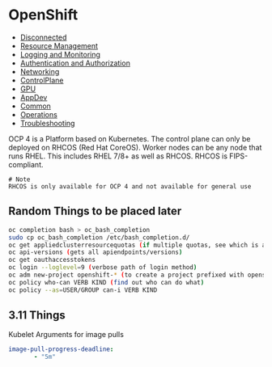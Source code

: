 # OpenShift

* [Disconnected](Disconnected)
* [Resource Management](ResourceManagement)
* [Logging and Monitoring](Logging-Monitoring)
* [Authentication and Authorization](Authentication-Authorization)
* [Networking](Networking)
* [ControlPlane](ControlPlane)
* [GPU](GPU)
* [AppDev](AppDev)
* [Common](Common)
* [Operations](Operations)
* [Troubleshooting](Troubleshooting)

OCP 4 is a Platform based on Kubernetes. The control plane can only be deployed on RHCOS (Red Hat CoreOS). Worker nodes can be any node that runs RHEL. This includes RHEL 7/8+ as well as RHCOS. RHCOS is FIPS-compliant.

    # Note
    RHCOS is only available for OCP 4 and not available for general use
    
    
## Random Things to be placed later

```bash
oc completion bash > oc_bash_completion
sudo cp oc_bash_completion /etc/bash_completion.d/
oc get appliedclusterresourcequotas (if multiple quotas, see which is applied)
oc api-versions (gets all apiendpoints/versions)
oc get oauthaccesstokens
oc login --loglevel=9 (verbose path of login method)
oc adm new-project openshift-* (to create a project prefixed with openshift, you must use oc adm first)
oc policy who-can VERB KIND (find out who can do what)
oc policy --as=USER/GROUP can-i VERB KIND
```

## 3.11 Things
Kubelet Arguments for image pulls
```yaml
image-pull-progress-deadline:
       - "5m"
```
